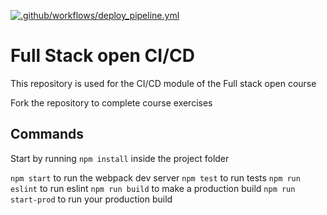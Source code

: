 
[![.github/workflows/deploy_pipeline.yml](https://github.com/alvarosego01/ci-cd-tests/actions/workflows/deploy_pipeline.yml/badge.svg)](https://github.com/alvarosego01/ci-cd-tests/actions/workflows/deploy_pipeline.yml)

# Full Stack open CI/CD

This repository is used for the CI/CD module of the Full stack open course

Fork the repository to complete course exercises

## Commands

Start by running `npm install` inside the project folder

`npm start` to run the webpack dev server
`npm test` to run tests
`npm run eslint` to run eslint
`npm run build` to make a production build
`npm run start-prod` to run your production build
